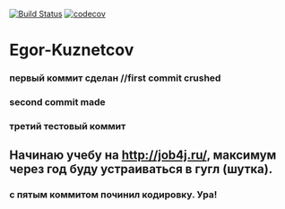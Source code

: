 [![Build Status](https://travis-ci.org/yaegorko/Egor-Kuznetcov.svg?branch=master)](https://travis-ci.org/yaegorko/Egor-Kuznetcov)
[![codecov](https://codecov.io/gh/yaegorko/Egor-Kuznetcov/branch/master/graph/badge.svg)](https://codecov.io/gh/yaegorko/Egor-Kuznetcov)
# Egor-Kuznetcov
### первый коммит сделан //first commit crushed 
### second commit made
### третий тестовый коммит
## Начинаю учебу на http://job4j.ru/, максимум через год буду устраиваться в гугл (шутка).
### с пятым коммитом починил кодировку. Ура!
